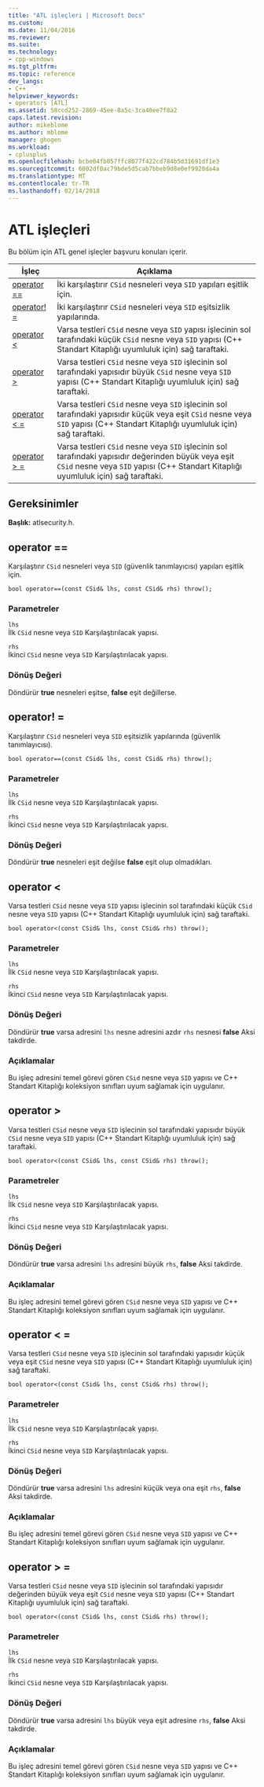 ```yaml
---
title: "ATL işleçleri | Microsoft Docs"
ms.custom: 
ms.date: 11/04/2016
ms.reviewer: 
ms.suite: 
ms.technology:
- cpp-windows
ms.tgt_pltfrm: 
ms.topic: reference
dev_langs:
- C++
helpviewer_keywords:
- operators [ATL]
ms.assetid: 58ccd252-2869-45ee-8a5c-3ca40ee7f8a2
caps.latest.revision: 
author: mikeblome
ms.author: mblome
manager: ghogen
ms.workload:
- cplusplus
ms.openlocfilehash: bcbe04fb057ffc8077f422cd784b5d31691df1e3
ms.sourcegitcommit: 6002df0ac79bde5d5cab7bbeb9d8e0ef9920da4a
ms.translationtype: MT
ms.contentlocale: tr-TR
ms.lasthandoff: 02/14/2018
---
```

# <a name="atl-operators"></a>ATL işleçleri
Bu bölüm için ATL genel işleçler başvuru konuları içerir.  
  
|İşleç|Açıklama|  
|--------------|-----------------|  
|[operator ==](#operator_eq_eq)|İki karşılaştırır `CSid` nesneleri veya `SID` yapıları eşitlik için.|  
|[operator! =](#operator_neq)|İki karşılaştırır `CSid` nesneleri veya `SID` eşitsizlik yapılarında.|  
|[operator <](#operator_lt)|Varsa testleri `CSid` nesne veya `SID` yapısı işlecinin sol tarafındaki küçük `CSid` nesne veya `SID` yapısı (C++ Standart Kitaplığı uyumluluk için) sağ taraftaki.|  
|[operator >](#operator_gt)|Varsa testleri `CSid` nesne veya `SID` işlecinin sol tarafındaki yapısıdır büyük `CSid` nesne veya `SID` yapısı (C++ Standart Kitaplığı uyumluluk için) sağ taraftaki.|  
|[operator < =](#operator_lt__eq)|Varsa testleri `CSid` nesne veya `SID` işlecinin sol tarafındaki yapısıdır küçük veya eşit `CSid` nesne veya `SID` yapısı (C++ Standart Kitaplığı uyumluluk için) sağ taraftaki.|  
|[operator > =](#operator_gt__eq)|Varsa testleri `CSid` nesne veya `SID` işlecinin sol tarafındaki yapısıdır değerinden büyük veya eşit `CSid` nesne veya `SID` yapısı (C++ Standart Kitaplığı uyumluluk için) sağ taraftaki.|  
  
## <a name="requirements"></a>Gereksinimler  
 **Başlık:** atlsecurity.h.  
  
##  <a name="operator_eq_eq">operator ==</a>  
 Karşılaştırır `CSid` nesneleri veya `SID` (güvenlik tanımlayıcısı) yapıları eşitlik için.  
  
```   
bool operator==(const CSid& lhs, const CSid& rhs) throw(); 
```  
  
### <a name="parameters"></a>Parametreler  
 `lhs`  
 İlk `CSid` nesne veya `SID` Karşılaştırılacak yapısı.  
  
 `rhs`  
 İkinci `CSid` nesne veya `SID` Karşılaştırılacak yapısı.  
  
### <a name="return-value"></a>Dönüş Değeri  
 Döndürür **true** nesneleri eşitse, **false** eşit değillerse.  
  
##  <a name="operator_neq">operator! =</a>  
 Karşılaştırır `CSid` nesneleri veya `SID` eşitsizlik yapılarında (güvenlik tanımlayıcısı).  
  
```   
bool operator==(const CSid& lhs, const CSid& rhs) throw(); 
```  
  
### <a name="parameters"></a>Parametreler  
 `lhs`  
 İlk `CSid` nesne veya `SID` Karşılaştırılacak yapısı.  
  
 `rhs`  
 İkinci `CSid` nesne veya `SID` Karşılaştırılacak yapısı.  
  
### <a name="return-value"></a>Dönüş Değeri  
 Döndürür **true** nesneleri eşit değilse **false** eşit olup olmadıkları.  
  
##  <a name="operator_lt">operator <</a>  
 Varsa testleri `CSid` nesne veya `SID` yapısı işlecinin sol tarafındaki küçük `CSid` nesne veya `SID` yapısı (C++ Standart Kitaplığı uyumluluk için) sağ taraftaki.  
  
```   
bool operator<(const CSid& lhs, const CSid& rhs) throw(); 
```  
  
### <a name="parameters"></a>Parametreler  
 `lhs`  
 İlk `CSid` nesne veya `SID` Karşılaştırılacak yapısı.  
  
 `rhs`  
 İkinci `CSid` nesne veya `SID` Karşılaştırılacak yapısı.  
  
### <a name="return-value"></a>Dönüş Değeri  
 Döndürür **true** varsa adresini `lhs` nesne adresini azdır `rhs` nesnesi **false** Aksi takdirde.  
  
### <a name="remarks"></a>Açıklamalar  
 Bu işleç adresini temel görevi gören `CSid` nesne veya `SID` yapısı ve C++ Standart Kitaplığı koleksiyon sınıfları uyum sağlamak için uygulanır.  
  
##  <a name="operator_gt">operator ></a>  
 Varsa testleri `CSid` nesne veya `SID` işlecinin sol tarafındaki yapısıdır büyük `CSid` nesne veya `SID` yapısı (C++ Standart Kitaplığı uyumluluk için) sağ taraftaki.  
  
```   
bool operator<(const CSid& lhs, const CSid& rhs) throw(); 
```  
  
### <a name="parameters"></a>Parametreler  
 `lhs`  
 İlk `CSid` nesne veya `SID` Karşılaştırılacak yapısı.  
  
 `rhs`  
 İkinci `CSid` nesne veya `SID` Karşılaştırılacak yapısı.  
  
### <a name="return-value"></a>Dönüş Değeri  
 Döndürür **true** varsa adresini `lhs` adresini büyük `rhs`, **false** Aksi takdirde.  
  
### <a name="remarks"></a>Açıklamalar  
 Bu işleç adresini temel görevi gören `CSid` nesne veya `SID` yapısı ve C++ Standart Kitaplığı koleksiyon sınıfları uyum sağlamak için uygulanır.  
  
##  <a name="operator_lt__eq">operator < =</a>  
 Varsa testleri `CSid` nesne veya `SID` işlecinin sol tarafındaki yapısıdır küçük veya eşit `CSid` nesne veya `SID` yapısı (C++ Standart Kitaplığı uyumluluk için) sağ taraftaki.  
  
```   
bool operator<(const CSid& lhs, const CSid& rhs) throw(); 
```  
  
### <a name="parameters"></a>Parametreler  
 `lhs`  
 İlk `CSid` nesne veya `SID` Karşılaştırılacak yapısı.  
  
 `rhs`  
 İkinci `CSid` nesne veya `SID` Karşılaştırılacak yapısı.  
  
### <a name="return-value"></a>Dönüş Değeri  
 Döndürür **true** varsa adresini `lhs` adresini küçük veya ona eşit `rhs`, **false** Aksi takdirde.  
  
### <a name="remarks"></a>Açıklamalar  
 Bu işleç adresini temel görevi gören `CSid` nesne veya `SID` yapısı ve C++ Standart Kitaplığı koleksiyon sınıfları uyum sağlamak için uygulanır.  
  
##  <a name="operator_gt__eq">operator > =</a>  
 Varsa testleri `CSid` nesne veya `SID` işlecinin sol tarafındaki yapısıdır değerinden büyük veya eşit `CSid` nesne veya `SID` yapısı (C++ Standart Kitaplığı uyumluluk için) sağ taraftaki.  
  
```   
bool operator<(const CSid& lhs, const CSid& rhs) throw(); 
```  
  
### <a name="parameters"></a>Parametreler  
 `lhs`  
 İlk `CSid` nesne veya `SID` Karşılaştırılacak yapısı.  
  
 `rhs`  
 İkinci `CSid` nesne veya `SID` Karşılaştırılacak yapısı.  
  
### <a name="return-value"></a>Dönüş Değeri  
 Döndürür **true** varsa adresini `lhs` büyük veya eşit adresine `rhs`, **false** Aksi takdirde.  
  
### <a name="remarks"></a>Açıklamalar  
 Bu işleç adresini temel görevi gören `CSid` nesne veya `SID` yapısı ve C++ Standart Kitaplığı koleksiyon sınıfları uyum sağlamak için uygulanır.



